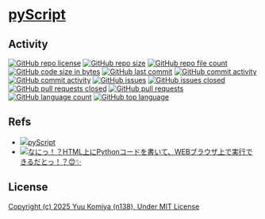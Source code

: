 # [pyScript](https://github.com/n138-kz/pyScript)

## Activity

[![GitHub repo license](https://img.shields.io/github/license/n138-kz/pyScript)](/LICENSE)
[![GitHub repo size](https://img.shields.io/github/repo-size/n138-kz/pyScript)](/../../)
[![GitHub repo file count](https://img.shields.io/github/directory-file-count/n138-kz/pyScript)](/../../)
[![GitHub code size in bytes](https://img.shields.io/github/languages/code-size/n138-kz/pyScript)](/../../)
[![GitHub last commit](https://img.shields.io/github/last-commit/n138-kz/pyScript)](/../../commits)
[![GitHub commit activity](https://img.shields.io/github/commit-activity/w/n138-kz/pyScript)](/../../commits)
[![GitHub commit activity](https://img.shields.io/github/commit-activity/t/n138-kz/pyScript)](/../../commits)
[![GitHub issues](https://img.shields.io/github/issues/n138-kz/pyScript)](/../../issues)
[![GitHub issues closed](https://img.shields.io/github/issues-closed/n138-kz/pyScript)](/../../issues)
[![GitHub pull requests closed](https://img.shields.io/github/issues-pr-closed/n138-kz/pyScript)](/../../pulls)
[![GitHub pull requests](https://img.shields.io/github/issues-pr/n138-kz/pyScript)](/../../pulls)
[![GitHub language count](https://img.shields.io/github/languages/count/n138-kz/pyScript)](/../../)
[![GitHub top language](https://img.shields.io/github/languages/top/n138-kz/pyScript)](/../../)

## Refs

- [![](https://www.google.com/s2/favicons?size=64&domain=https://github.com)pyScript](https://github.com/n138-kz/pyScript/)
- [![](https://www.google.com/s2/favicons?size=64&domain=https://x.com)なにっ！？HTML上にPythonコードを書いて、WEBブラウザ上で実行できるだとっ！？😊✨](https://x.com/miyashin_prg/status/1941992121390731714?s=46&t=YIIdtzsNyDYK5MgxCnarZg)

## License

[Copyright (c) 2025 Yuu Komiya (n138), Under MIT License](LICENSE)  

